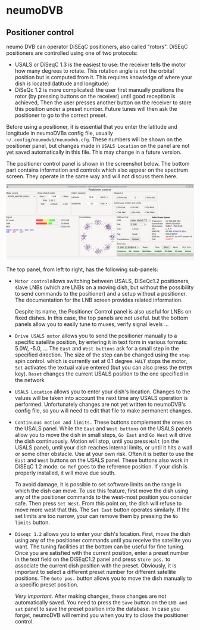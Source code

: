 # neumoDVB #

## Positioner control ##

neumo DVB can operator DiSEqC positioners, also called "rotors". DiSEqC positioners are controlled
using one of two protocols:

* USALS or DiSeqC 1.3 is the easiest to use: the receiver tells the motor how many degrees to rotate.
  This rotation angle is *not* the orbital position but is computed from it. This requires knowledge of
  where your dish is located (latitude and longitude)
* DiSeQc 1.2 is more complicated: the user first manually positions the rotor (by pressing buttons on the
  receiver) until good reception is achieved, Then the user presses another button on the receiver to
  store this position under a preset number. Future tunes will then ask the positioner to go to the correct
  preset.

Before using a positioner, it is essential that you enter the latitude and longitude in
neumoDVBs config file, usually `~/.config/neumodvb/neumodvb.cfg`. These numbers will be shown
on the positioner panel, but changes made in `USALS Location` on the panel are not yet saved automatically
in this file. This may change in a future version.


The positioner control panel is shown in the screenshot below. The bottom part contains information and
controls which also appear on the spectrum screen. They operate in the same way and will not discuss them here.


![Positioner control panel](images/positioner.png)


The top panel, from left to right, has the following sub-panels:

* `Motor control`allows switching between USALS, DiSeQc1.2 positioners, slave LNBs (which are LNBs on a
  moving dish, but without the possibility to send commands to the positioner)  and a setup without a positioner.
  The documentation for the LNB screen provides related information.

  Despite its name, the Positioner Control panel is also useful for LNBs on fixed dishes. In this case,
  the top panels are not useful. but the bottom panels allow you to easily tune to muxes, verify signal levels
  ...

 * `Drive USALS motor` allows you to send the positioner manually to a specific satellite position,
   by entering it in text form in various formats: 5.0W, -5.0, ... The `East` and `West buttons` ask for
   a small step in the specified direction. The size of the step can be changed using the `step` spin control.
   which is currently set at 0.1 degree.  `HALT` stops the motor, `Set` activates the textual value entered (but you
   can also press the `ENTER` key). `Reset` changes the current USALS position to the one specified in the
   network

 * `USALS Location` allows you to enter your dish's location. Changes to the values will be taken into
   account the next time any USALS operation is performed. Unfortunately changes are not yet written
   to neumoDVB's config file, so you will need to edit that file to make permanent changes.

 * `Continuous motion and limits.` These buttons complement the ones on the USALS panel.
   While the `East` and `West buttons` on the USALS panels allow you to move the dish in small steps,
   `Go East` and `Go West` will drive the dish continuously. Motion will stop, until you press `Halt`
   (on the USALS panel), until your dish reaches internal limits, or until it hits a wall or some other
   obstacle. Use at your own risk. Often it is better to use the `East` and `West` buttons on the USALS
   panel. These buttons also work in DiSEqC 1.2 mode. `Go Ref` goes to the reference position. If your dish
   is properly installed, it will move due south.

   To avoid damage, it is possible to set software limits on the range in which the dish can move. To use this
   feature, first move the dish using any of the positioner commands to the west-most position you consider
   safe. Then press `Set West`. From this point on, the dish will refuse to move more west that this. The
   `Set East` button operates similarly. If the set limits are too narrow, your can remove them by pressing
   the `No limits` button.


 * `Diseqc 1.2` allows you to enter your dish's location. First,  move the dish using any of the positioner
   commands until you receive the satellite you want. The tuning facilities at the bottom can be useful
   for fine tuning. Once you are satisfied with the current position, enter a preset number in the text field
   on the DiSEqC1.2 panel and press `Store pos.` to associate the current dish position with the preset.
   Obviously, it is important to select a different preset number for different satellite positions.
   The `Goto pos.` button allows you to move the dish manually to a specific preset position.

   *Very important*. After making changes, these changes are not automatically saved. You need to press the
   `Save` button on the `LNB and sat` panel to save the preset position into the database. In case you forget,
   neumoDVB will remind you when you try to close the positioner control.
